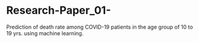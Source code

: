 # Research-Paper_01-
Prediction of death rate among COVID-19 patients in the age group of 10 to 19 yrs. using machine learning.
